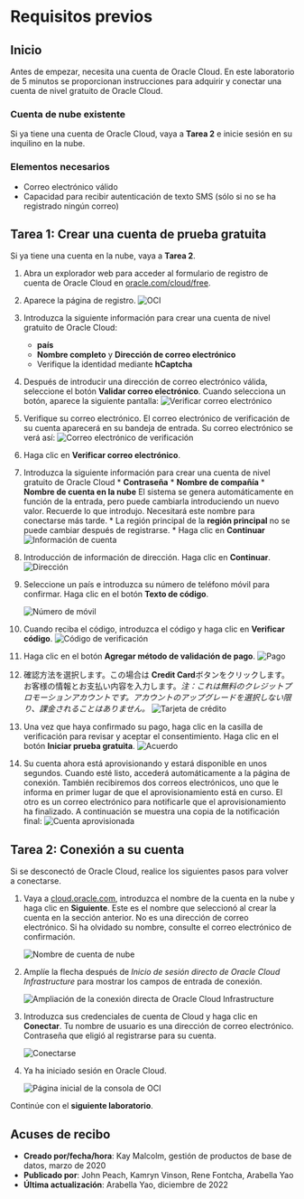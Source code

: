 # Requisitos previos

## Inicio

Antes de empezar, necesita una cuenta de Oracle Cloud. En este laboratorio de 5 minutos se proporcionan instrucciones para adquirir y conectar una cuenta de nivel gratuito de Oracle Cloud.

### Cuenta de nube existente

Si ya tiene una cuenta de Oracle Cloud, vaya a **Tarea 2** e inicie sesión en su inquilino en la nube.

### Elementos necesarios

*   Correo electrónico válido
*   Capacidad para recibir autenticación de texto SMS (sólo si no se ha registrado ningún correo)

## Tarea 1: Crear una cuenta de prueba gratuita

Si ya tiene una cuenta en la nube, vaya a **Tarea 2**.

1.  Abra un explorador web para acceder al formulario de registro de cuenta de Oracle Cloud en [oracle.com/cloud/free](https://signup.cloud.oracle.com).
    
2.  Aparece la página de registro. ![OCI](./images/ja-jp-cloud-infrastructure.png " ")
    
3.  Introduzca la siguiente información para crear una cuenta de nivel gratuito de Oracle Cloud:
    
    *   **país**
    *   **Nombre completo** y **Dirección de correo electrónico**
    *   Verifique la identidad mediante **hCaptcha**
4.  Después de introducir una dirección de correo electrónico válida, seleccione el botón **Validar correo electrónico**. Cuando selecciona un botón, aparece la siguiente pantalla: ![Verificar correo electrónico](./images/ja-jp-verify-email.png " ")
    
5.  Verifique su correo electrónico. El correo electrónico de verificación de su cuenta aparecerá en su bandeja de entrada. Su correo electrónico se verá así: ![Correo electrónico de verificación](./images/verification-mail.png " ")
    
6.  Haga clic en **Verificar correo electrónico**.
    
7.  Introduzca la siguiente información para crear una cuenta de nivel gratuito de Oracle Cloud \* **Contraseña** \* **Nombre de compañía** \* **Nombre de cuenta en la nube** El sistema se genera automáticamente en función de la entrada, pero puede cambiarla introduciendo un nuevo valor. Recuerde lo que introdujo. Necesitará este nombre para conectarse más tarde. \* La región principal de la **región principal** no se puede cambiar después de registrarse. \* Haga clic en **Continuar** ![Información de cuenta](./images/ja-jp-account-info.png " ")
    
8.  Introducción de información de dirección. Haga clic en **Continuar**. ![Dirección](./images/ja-jp-free-tier-address.png " ")
    
9.  Seleccione un país e introduzca su número de teléfono móvil para confirmar. Haga clic en el botón **Texto de código**.
    
    ![Número de móvil](./images/ja-jp-free-tier-address-2.png " ")
    
10.  Cuando reciba el código, introduzca el código y haga clic en **Verificar código**. ![Código de verificación](./images/ja-jp-free-tier-address-4.png " ")
    
11.  Haga clic en el botón **Agregar método de validación de pago**. ![Pago](./images/ja-jp-free-tier-payment-1.png " ")
    
12.  確認方法を選択します。この場合は **Credit Card**ボタンをクリックします。お客様の情報とお支払い内容を入力します。_注：これは無料のクレジットプロモーションアカウントです。アカウントのアップグレードを選択しない限り、課金されることはありません。_ ![Tarjeta de crédito](./images/ja-jp-free-tier-payment-2.png " ")
    
13.  Una vez que haya confirmado su pago, haga clic en la casilla de verificación para revisar y aceptar el consentimiento. Haga clic en el botón **Iniciar prueba gratuita**. ![Acuerdo](./images/ja-jp-free-tier-agreement.png " ")
    
14.  Su cuenta ahora está aprovisionando y estará disponible en unos segundos. Cuando esté listo, accederá automáticamente a la página de conexión. También recibiremos dos correos electrónicos, uno que le informa en primer lugar de que el aprovisionamiento está en curso. El otro es un correo electrónico para notificarle que el aprovisionamiento ha finalizado. A continuación se muestra una copia de la notificación final: ![Cuenta aprovisionada](./images/account-provisioned.png " ")
    

## Tarea 2: Conexión a su cuenta

Si se desconectó de Oracle Cloud, realice los siguientes pasos para volver a conectarse.

1.  Vaya a [cloud.oracle.com](https://cloud.oracle.com), introduzca el nombre de la cuenta en la nube y haga clic en **Siguiente**. Este es el nombre que seleccionó al crear la cuenta en la sección anterior. No es una dirección de correo electrónico. Si ha olvidado su nombre, consulte el correo electrónico de confirmación.
    
    ![Nombre de cuenta de nube](./images/ja-jp-cloud-oracle.png " ")
    
2.  Amplíe la flecha después de _Inicio de sesión directo de Oracle Cloud Infrastructure_ para mostrar los campos de entrada de conexión.
    
    ![Ampliación de la conexión directa de Oracle Cloud Infrastructure](./images/cloud-login-tenant.png " ")
    
3.  Introduzca sus credenciales de cuenta de Cloud y haga clic en **Conectar**. Tu nombre de usuario es una dirección de correo electrónico. Contraseña que eligió al registrarse para su cuenta.
    
    ![Conectarse](./images/oci-signin.png " ")
    
4.  Ya ha iniciado sesión en Oracle Cloud.
    
    ![Página inicial de la consola de OCI](https://oracle-livelabs.github.io/common/images/console/ja-jp-home-page.png " ")
    

Continúe con el **siguiente laboratorio**.

## Acuses de recibo

*   **Creado por/fecha/hora**: Kay Malcolm, gestión de productos de base de datos, marzo de 2020
*   **Publicado por**: John Peach, Kamryn Vinson, Rene Fontcha, Arabella Yao
*   **Última actualización**: Arabella Yao, diciembre de 2022